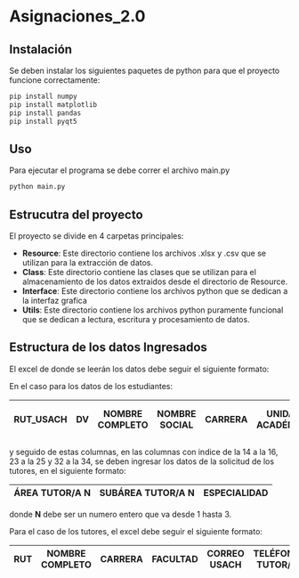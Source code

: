 # Asignaciones_2.0

## Instalación

Se deben instalar los siguientes paquetes de python para que el proyecto funcione correctamente:

```bash
pip install numpy
pip install matplotlib
pip install pandas
pip install pyqt5

```

## Uso

Para ejecutar el programa se debe correr el archivo main.py

```bash
python main.py
```

## Estrucutra del proyecto

El proyecto se divide en 4 carpetas principales:

- **Resource**: Este directorio contiene los archivos .xlsx y .csv que se utilizan para la extracción de datos.
- **Class**: Este directorio contiene las clases que se utilizan para el almacenamiento de los datos extraidos desde el directorio de Resource.
- **Interface**: Este directorio contiene los archivos python que se dedican a la interfaz grafica
- **Utils**: Este directorio contiene los archivos python puramente funcional que se dedican a lectura, escritura y procesamiento de datos.

## Estructura de los datos Ingresados

El excel de donde se leerán los datos debe seguir el siguiente formato:

En el caso para los datos de los estudiantes:

|RUT_USACH|DV|NOMBRE COMPLETO|NOMBRE SOCIAL|CARRERA|UNIDAD ACADÉMICA|VÍA DE ACCESO|VÍA PAIEP|IES ACOMPAÑAMIENTO|CORREO USACH|CORREO PERSONAL|TELÉFONO 1|TELÉFONO 2|MATRICULADO 1s2023 (SI/NO)|
|---|---|---|---|---|---|---|---|---|---|---|---|---|---|

y seguido de estas columnas, en las columnas con indice de la 14 a la 16, 23 a la 25 y 32 a la 34, se deben ingresar los datos de la solicitud de los tutores, en el siguiente formato:

|ÁREA TUTOR/A **N**|SUBÁREA TUTOR/A **N**|ESPECIALIDAD|
|---|---|---|

donde **N** debe ser un numero entero que va desde 1 hasta 3.

Para el caso de los tutores, el excel debe seguir el siguiente formato:

|RUT|NOMBRE COMPLETO|CARRERA|FACULTAD|CORREO USACH|TELÉFONO TUTOR/A|CORREO PERSONAL|ÁREA|Subárea|N° de horas|
|---|---|---|---|---|---|---|---|---|---|


